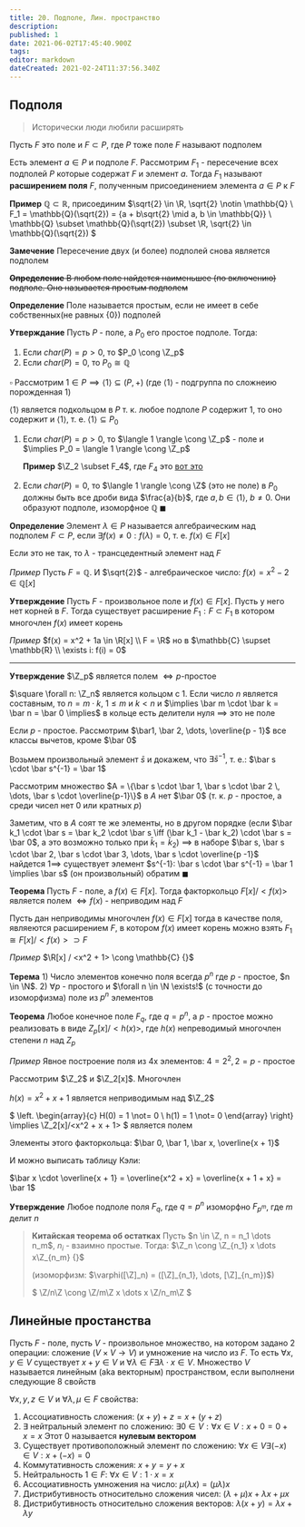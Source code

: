 ```yaml
---
title: 20. Подполе, Лин. пространство
description: 
published: 1
date: 2021-06-02T17:45:40.900Z
tags: 
editor: markdown
dateCreated: 2021-02-24T11:37:56.340Z
---
```


## Подполя

> Исторически люди любили расширять

Пусть $F$ это поле и $F \subset P$, где $P$ тоже поле
$F$ называют подполем

Есть элемент $a \in P$ и подполе $F$. Рассмотрим $F_1$ - пересечение всех подполей $P$ которые содержат $F$ и элемент $a$. 
Тогда $F_1$ называют **расширением поля** $F$, полученным присоединением элемента $a \in P$ к $F$

**Пример** $\mathbb{Q} \subset \mathbb{R}$, присоединим $\sqrt{2} \in \R, \sqrt{2} \notin \mathbb{Q} \\
F_1 = \mathbb{Q}(\sqrt{2}) = \{a + b\sqrt{2} \mid a, b \in \mathbb{Q}\} \\
\mathbb{Q} \subset \mathbb{Q}(\sqrt{2}) \subset \R, \sqrt{2} \in \mathbb{Q}(\sqrt{2})
$

**Замечение** Пересечение двух (и более) подполей снова является подполем

~~**Определение** В любом поле найдется наименьшее (по включению) подполе. Оно называется простым подполем~~

**Определение** Поле называется простым, если не имеет в себе собственных(не равных $\{0\}$) подполей

**Утверждание** Пусть $P$ - поле, а $P_0$ его простое подполе. Тогда:

1. Если $char(P) = p > 0$, то $P_0 \cong \Z_p$
2. Если $char(P) = 0$, то $P_0 \cong \mathbb{Q} {}$

$\square$ Рассмотрим $1 \in P \implies \langle 1 \rangle \subseteq (P, +)$ (где $\langle 1 \rangle$ - подгруппа по сложнеию порожденная $1$)

$\langle 1 \rangle$ является подкольцом в $P$ т. к. любое подполе $P$ содержит $1$, то оно содержит и $\langle 1 \rangle$, т. е. $\langle 1\rangle \subseteq P_0$

1. Если $char(P) = p > 0$, то $\langle 1 \rangle \cong \Z_p$ - поле и $\implies P_0 = \langle 1 \rangle \cong \Z_p$

	**Пример** $\Z_2 \subset F_4$, где $F_4$ это [вот это](https://ru.wikipedia.org/wiki/%D0%9A%D0%BE%D0%BD%D0%B5%D1%87%D0%BD%D0%BE%D0%B5_%D0%BF%D0%BE%D0%BB%D0%B5#%D0%9F%D0%BE%D0%BB%D0%B5_%D0%B8%D0%B7_%D1%87%D0%B5%D1%82%D1%8B%D1%80%D1%91%D1%85_%D1%8D%D0%BB%D0%B5%D0%BC%D0%B5%D0%BD%D1%82%D0%BE%D0%B2)

2. Если $char(P) = 0$, то $\langle 1 \rangle \cong \Z$ (это не поле) в $P_0$ должны быть все дроби вида $\frac{a}{b}$, где $a, b \in \langle 1 \rangle$, $b \not= 0$. Они образуют подполе, изоморфное $\mathbb{Q} \ \blacksquare$

**Определение** Элемент $\lambda \in P$ называется алгебраическим над подполем $F \subset P$, если $\exists f(x) \not= 0: f(\lambda) = 0$, т. е. $f(x) \in F[x]$

Если это не так, то $\lambda$ - трансцедентный элемент над $F$

*Пример* Пусть $F = \mathbb{Q}$. И $\sqrt{2}$ - алгебраическое число: $f(x) = x^2 - 2 \in \mathbb{Q}[x]$

**Утверждение** Пусть $F$ - произвольное поле и $f(x) \in F[x]$. Пусть у него нет корней в $F$. Тогда существует расширение $F_1: F \subset F_1$ в котором многочлен $f(x)$ имеет корень

*Пример* $f(x) = x^2 + 1a \in \R[x] \\
F = \R$ но в $\mathbb{C} \supset \mathbb{R} \\
\exists i: f(i) = 0$

---

**Утверждение** $\Z_p$ является полем $\iff p$-простое

$\square \forall n: \Z_n$ является кольцом с $1$. Если число $n$ является составным, то $n = m \cdot k$, $1 \le m$ и $k < n$ и $\implies \bar m \cdot \bar k = \bar n = \bar 0 \implies$ в кольце есть делители нуля $\implies$ это не поле

Если $p$ - простое. Рассмотрим $\bar1, \bar 2, \dots, \overline{p - 1}$ все классы вычетов, кроме $\bar 0$

Возьмем произвольный элемент $\bar s$ и докажем, что $\exists \bar s^{-1}$, т. е.: $\bar s \cdot \bar s^{-1} = \bar 1$

Рассмотрим множество $A = \{\bar s \cdot \bar 1, \bar s \cdot \bar 2 \, \dots, \bar s \cdot \overline{p-1}\}$ в $A$ нет $\bar 0$ (т. к. $p$ - простое, а среди чисел нет 0 или кратных $p$)

Заметим, что в $A$ соят те же элементы, но в другом порядке (если $\bar k_1 \cdot \bar s = \bar k_2 \cdot \bar s \iff (\bar k_1 - \bar k_2) \cdot \bar s = \bar 0$, а это возможно только при $\bar k_1 = \bar k_2$) $\implies$ в наборе $\bar s, \bar s \cdot \bar 2, \bar s \cdot \bar 3, \dots, \bar s \cdot \overline{p -1}$ найдется $1 \implies$ существует элемент $s^{-1}: \bar s \cdot \bar s^{-1} = \bar 1 \implies \bar s$ (он произвольный) обратим $\blacksquare$

**Теорема** Пусть $F$ - поле, а $f(x) \in F[x]$. Тогда факторкольцо $F[x] / <f(x)>$ является полем $\iff f(x)$ - неприводим над $F$

Пусть дан неприводимы многочлен $f(x) \in F[x]$ тогда в качестве поля, являеются расширением $F$, в котором $f(x)$ имеет корень можно взять $F_1 \cong F[x] / <f(x)> \supset F$

*Пример* $\R[x] / <x^2 + 1> \cong \mathbb{C} {}$

**Терема** 1) Число элементов конечно поля всегда $p^n$ где $p$ - простое, $n \in \N$. 2) $\forall p$ - простого и $\forall n \in \N \exists!$ (с точности до изоморфизма) поле из $p^n$ элементов

**Теорема** Любое конечное поле $F_q$, где $q = p^n$, а $p$ - простое можно реализовать в виде $Z_p[x] / <h(x)>$, где $h(x)$ непреводимый многочлен степени $n$ над $Z_p$

*Пример* Явное построение поля из 4х элементов: $4 = 2^2, 2 = p$ - простое

Рассмотрим $\Z_2$ и $\Z_2[x]$. Многочлен 

$h(x) = x^2 + x + 1$ является неприводимым над $\Z_2$

$
\left.
\begin{array}{c}
H(0) = 1 \not= 0 \\
h(1) = 1 \not= 0
\end{array}
\right\} \implies \Z_2[x]/<x^2 + x + 1>
$ является полем

Элементы этого факторкольца: $\bar 0, \bar 1, \bar x, \overline{x + 1}$

И можно выписать таблицу Кэли:

$\bar x \cdot \overline{x + 1} = \overline{x^2 + x} = \overline{x + 1 + x} = \bar 1$

**Утверждение** Любое подполе поля $F_q$, где $q = p^n$ изоморфно $F_{p^m}$, где $m$ делит $n$


> **Китайская теорема об остатках** Пусть $n \in \Z, n = n_1 \dots n_m$, $n_i$ - взаимно простые. Тогда: $\Z_n \cong \Z_{n_1} x \dots x\Z_{n_m} {}$
> 
> (изоморфизм: $\varphi([\Z]_n) = ([\Z]_{n_1}, \dots, [\Z]_{n_m})$)
> 
> $
> \Z/n\Z \cong \Z/m\Z x \dots x \Z/n_m\Z
> $

## Линейные простанства

Пусть $F$ - поле, пусть $V$ - произвольное множество, на котором задано 2 операции: сложение ($V \times V \to V$) и умножение на число из $F$. То есть $\forall x, y \in V$ существует $x + y \in V$ и $\forall \lambda \in F \exists \lambda \cdot x \in V$. Множество $V$ называется линейным (aka векторным) пространством, если выполнени следующие 8 свойств

$\forall x, y, z \in V$ и $\forall \lambda, \mu \in F$ свойства:

1. Ассоциативность сложения: $(x + y) + z = x + (y + z)$ 
2. $\exists$ нейтральный элемент по сложению: $\exists 0 \in V: \forall x \in V: x + 0 = 0 + x = x$
	Этот $0$ называется **нулевым вектором**
3. Существует противоположный элемент по сложению: $\forall x \in V \exists (-x) \in V: x + (-x) = 0$
4. Коммутативность сложения: $x + y = y + x$ 
5. Нейтральность $1 \in F$: $\forall x \in V: 1 \cdot x = x$
6. Ассоциативность умножения на число: $\mu(\lambda x) = (\mu \lambda) x$
7. Дистрибутивность относительно сложения чисел: $(\lambda + \mu) x + \lambda x + \mu x$
8. Дистрибутивность относительно сложения векторов: $\lambda (x + y) = \lambda x + \lambda y$
